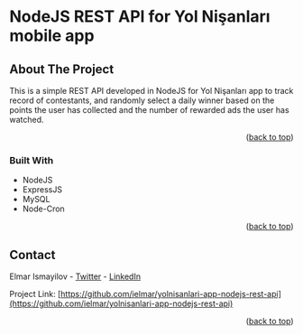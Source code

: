 NodeJS REST API for Yol Nişanları mobile app
============

## About The Project

This is a simple REST API developed in NodeJS for Yol Nişanları app to track record of contestants, and randomly select a daily winner based on the points the user has collected and the number of rewarded ads the user has watched.

<p align="right">(<a href="#readme-top">back to top</a>)</p>

### Built With


* NodeJS
* ExpressJS
* MySQL
* Node-Cron

<p align="right">(<a href="#readme-top">back to top</a>)</p>

<!-- CONTACT -->
## Contact

Elmar Ismayilov - [Twitter](https://twitter.com/i_elmar) - [LinkedIn](https://www.linkedin.com/in/elmar-ismayilov-5b125318/)

Project Link: [https://github.com/ielmar/yolnisanlari-app-nodejs-rest-api](https://github.com/ielmar/yolnisanlari-app-nodejs-rest-api)

<p align="right">(<a href="#readme-top">back to top</a>)</p>